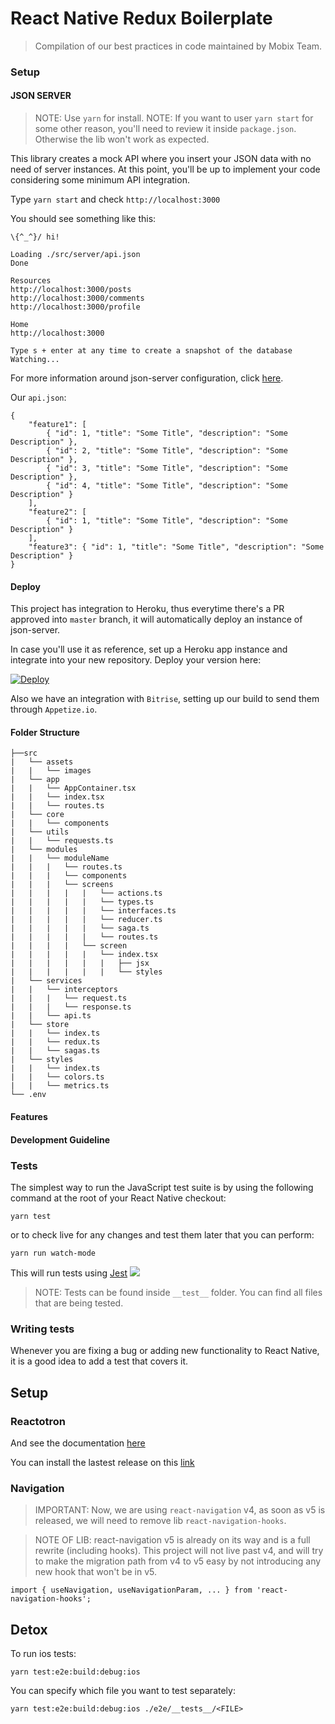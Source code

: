 # React Native Redux Boilerplate

> Compilation of our best practices in code maintained by Mobix Team.

### Setup

#### JSON SERVER

> NOTE: Use `yarn` for install.
> NOTE: If you want to user `yarn start` for some other reason, you'll need to review it inside `package.json`. Otherwise the lib won't work as expected.

This library creates a mock API where you insert your JSON data with no need of server instances. At this point, you'll be up to implement your code considering some minimum API integration.

Type `yarn start` and check `http://localhost:3000`

You should see something like this:

```
\{^_^}/ hi!

Loading ./src/server/api.json
Done

Resources
http://localhost:3000/posts
http://localhost:3000/comments
http://localhost:3000/profile

Home
http://localhost:3000

Type s + enter at any time to create a snapshot of the database
Watching...
```

For more information around json-server configuration, click [here](https://github.com/typicode/json-server 'Json-Server Github Page').

Our `api.json`:

```
{
    "feature1": [
        { "id": 1, "title": "Some Title", "description": "Some Description" },
        { "id": 2, "title": "Some Title", "description": "Some Description" },
        { "id": 3, "title": "Some Title", "description": "Some Description" },
        { "id": 4, "title": "Some Title", "description": "Some Description" }
    ],
    "feature2": [
        { "id": 1, "title": "Some Title", "description": "Some Description" }
    ],
    "feature3": { "id": 1, "title": "Some Title", "description": "Some Description" }
}
```

#### Deploy

This project has integration to Heroku, thus everytime there's a PR approved into `master` branch, it will automatically deploy an instance of json-server.

In case you'll use it as reference, set up a Heroku app instance and integrate into your new repository. Deploy your version here:

[![Deploy](https://www.herokucdn.com/deploy/button.svg)](https://heroku.com/deploy?template=https://github.com/mobixsoftwarestudio/react-native-redux-boilerplate.git)

Also we have an integration with `Bitrise`, setting up our build to send them through `Appetize.io`.



#### Folder Structure

```
├──src
|	└── assets
|	|	└── images
|	└── app
|	|	└── AppContainer.tsx
|	|	└── index.tsx
|	|	└── routes.ts
|	└── core
|	|	└── components
|	└── utils
|	|	└── requests.ts
|	└── modules
|	|	└── moduleName
|	|	|	└── routes.ts
|	|	|	└── components
|	|	|	└── screens
|	|	|	|	|	└── actions.ts
|	|	|	|	|	└── types.ts
|	|	|	|	|	└── interfaces.ts
|	|	|	|	|	└── reducer.ts
|	|	|	|	|	└── saga.ts
|	|	|	|	|	└── routes.ts
|	|	|	|	└── screen
|	|	|	|	|	└── index.tsx
|	|	|	|	|	|	├── jsx
|	|	|	|	|	|	└── styles
|	└── services
|	|	└── interceptors
|	|	|	└── request.ts
|	|	|	└── response.ts
|	|	└── api.ts
|	└── store
|	|	└── index.ts
|	|	└── redux.ts
|	|	└── sagas.ts
|	└── styles
|	|	└── index.ts
|	|	└── colors.ts
|	|	└── metrics.ts
└── .env
```

#### Features

#### Development Guideline

### Tests

The simplest way to run the JavaScript test suite is by using the following command at the root of your React Native checkout:

```
yarn test
```

or to check live for any changes and test them later that you can perform:

```
yarn run watch-mode
```

This will run tests using [Jest](https://jestjs.io/) ![](https://api.iconify.design/logos-jest.svg?height=16)

> NOTE: Tests can be found inside `__test__` folder. You can find all files that are being tested.

### Writing tests

Whenever you are fixing a bug or adding new functionality to React Native, it is a good idea to add a test that covers it.

## Setup

### Reactotron

And see the documentation [here](https://github.com/infinitered/reactotron/blob/master/readme.md)

You can install the lastest release on this [link](https://github.com/infinitered/reactotron/releases)

### Navigation

> IMPORTANT: Now, we are using `react-navigation` v4, as soon as v5 is released, we will need to remove lib `react-navigation-hooks`.

> NOTE OF LIB: react-navigation v5 is already on its way and is a full rewrite (including hooks). This project will not live past v4, and will try to make the migration path from v4 to v5 easy by not introducing any new hook that won't be in v5.

```
import { useNavigation, useNavigationParam, ... } from 'react-navigation-hooks';
```

## Detox

To run ios tests:

```
yarn test:e2e:build:debug:ios
```

You can specify which file you want to test separately:

```
yarn test:e2e:build:debug:ios ./e2e/__tests__/<FILE>
```
